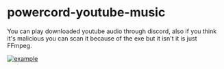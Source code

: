 # powercord-youtube-music
You can play downloaded youtube audio through discord, also if you think it's malicious you can scan it because of the exe but it isn't it is just FFmpeg.

[![example](http://i3.ytimg.com/vi/GTs63KU_Jro/hqdefault.jpg)](https://www.youtube.com/watch?v=GTs63KU_Jro "example")


